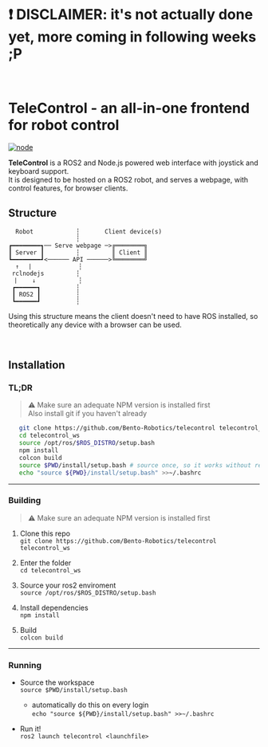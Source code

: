 
# ❗ DISCLAIMER: it's not actually done yet, more coming in following weeks ;P

<br>

# TeleControl - an all-in-one frontend for robot control

[![node](https://img.shields.io/node/v/rclnodejs.svg)](https://nodejs.org/en/download/releases/)

**TeleControl** is a ROS2 and Node.js powered web interface with joystick and keyboard support.  
It is designed to be hosted on a ROS2 robot, and serves a webpage, with control features, for browser clients.

## Structure

```
  Robot            ┆       Client device(s)
                   ┆
┏━━━━━━━━┓── Serve webpage ─>╔════════╗
┃ Server ┃         ┆         ║ Client ║
┗━━━━━━━━┛<────── API ──────>╚════════╝
  ↑   ⎸            ┆
 rclnodejs         ┆
  ⎸   ↓            ┆
 ┏━━━━━━┓          ┆
 ┃ ROS2 ┃          ┆
 ┗━━━━━━┛          ┆
```

Using this structure means the client doesn't need to have ROS installed, so theoretically any device with a browser can
be used.

<br>

## Installation

### TL;DR

> :warning: Make sure an adequate NPM version is installed first  
> Also install git if you haven't already

```bash
   git clone https://github.com/Bento-Robotics/telecontrol telecontrol_ws
   cd telecontrol_ws
   source /opt/ros/$ROS_DISTRO/setup.bash
   npm install
   colcon build
   source $PWD/install/setup.bash # source once, so it works without re-logging in
   echo "source ${PWD}/install/setup.bash" >>~/.bashrc
```

---

### Building

> :warning: Make sure an adequate NPM version is installed first

1. Clone this repo  
   `git clone https://github.com/Bento-Robotics/telecontrol telecontrol_ws`  
   
2. Enter the folder  
   `cd telecontrol_ws`  
   
3. Source your ros2 enviroment  
   `source /opt/ros/$ROS_DISTRO/setup.bash`  
   
4. Install dependencies  
   `npm install`  
   
5. Build  
   `colcon build`  

---

### Running

- Source the workspace  
  `source $PWD/install/setup.bash`  
  
    - automatically do this on every login  
      `echo "source ${PWD}/install/setup.bash" >>~/.bashrc`  
      
- Run it!  
  `ros2 launch telecontrol <launchfile>`  
